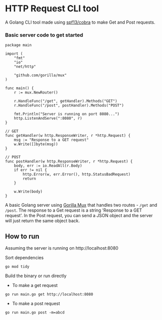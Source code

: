 # HTTP Request CLI tool

A Golang CLI tool made using [spf13/cobra](https://github.com/spf13/cobra) to make Get and Post requests.

### Basic server code to get started

```
package main

import (
	"fmt"
	"io"
	"net/http"

	"github.com/gorilla/mux"
)

func main() {
	r := mux.NewRouter()

	r.HandleFunc("/get", getHandler).Methods("GET")
	r.HandleFunc("/post", postHandler).Methods("POST")

	fmt.Println("Server is running on port 8080...")
	http.ListenAndServe(":8080", r)
}

// GET
func getHandler(w http.ResponseWriter, r *http.Request) {
	msg := "Response to a GET request"
	w.Write([]byte(msg))
}

// POST
func postHandler(w http.ResponseWriter, r *http.Request) {
	body, err := io.ReadAll(r.Body)
	if err != nil {
		http.Error(w, err.Error(), http.StatusBadRequest)
		return
	}

	w.Write(body)
}
```
A basic Golang server using [Gorilla Mux](https://github.com/gorilla/mux) that handles two routes - `/get` and `/post`. The response to a Get request is a string 'Response to a GET request'. In the Post request, you can send a JSON object and the server will just return the same object back.

## How to run
Assuming the server is running on http://localhost:8080

Sort dependencies
```
go mod tidy
```

Build the binary or run directly
- To make a get request
```
go run main.go get http://localhost:8080
```
- To make a post request
```
go run main.go post -m=abcd
```
